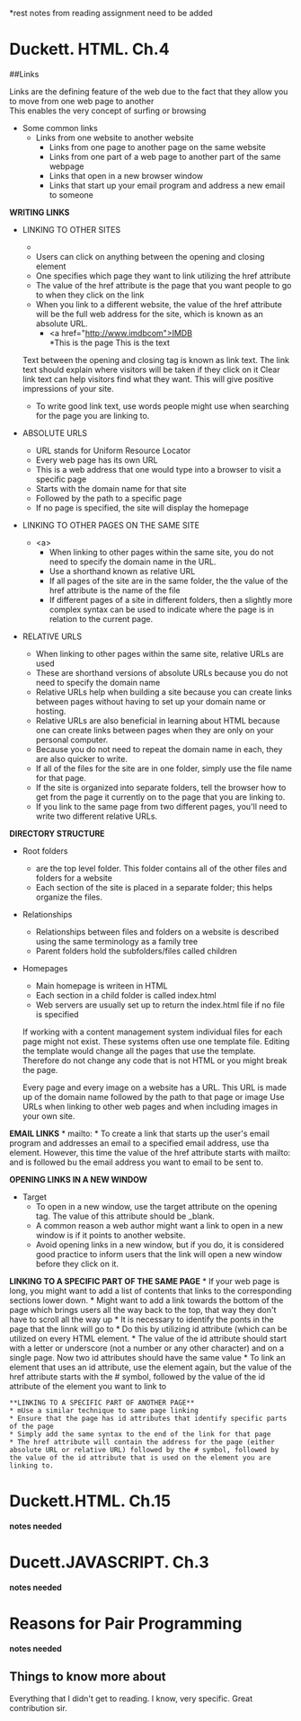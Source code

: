 *rest notes from reading assignment need to be added

# Duckett. HTML. Ch.4

##Links

Links are the defining feature of the web due to the fact that they allow you to move from one web page to another<br>
	This enables the very concept of surfing or browsing<br>

* Some common links
  * Links from one website to another website
	* Links from one page to another page on the same website
	* Links from one part of a web page to another part of the same webpage
	* Links that open in a new browser window
	* Links that start up your email program and address a new email to someone


**WRITING LINKS**
	
* LINKING TO OTHER SITES
	* <a>
	* Users can click on anything between the opening and closing <a> element
	* One specifies which page they want to link utilizing the href attribute
	* The value of the href attribute is the page that you want people to go to when they click on the link
	* When you link to a different website, the value of the href attribute will be the full web address for the site, which is known as an absolute URL.
		* \<a href="http://www.imdbcom">IMDB</a> <br>
		*This is the page 			This is the text
		
	Text between the opening and closing tag is known as link text.
	The link text should explain where visitors will be taken if they click on it
	Clear link text can help visitors find what they want. This will give positive impressions of your site.
	* To write good link text, use words people might use when searching for the page you are linking to.

				
* ABSOLUTE URLS
	* URL stands for Uniform Resource Locator
	* Every web page has its own URL
	* This is a web address that one would type into a browser to visit a specific page
	* Starts with the domain name for that site
	* Followed by the path to a specific page
	* If no page is specified, the site will display the homepage


* LINKING TO OTHER PAGES ON THE SAME SITE
  * \<a>
	* When linking to other pages within the same site, you do not need to specify the domain name in the URL.
	* Use a shorthand known as relative URL
	* If all pages of the site are in the same folder, the the value of the href attribute is the name of the file
	* If different pages of a site in different folders, then a slightly more complex syntax can be used to indicate where the page is in relation to the current page.

* RELATIVE URLS
	* When linking to other pages within the same site, relative URLs are used
	* These are shorthand versions of absolute URLs because you do not need to specify the domain name
	* Relative URLs help when building a site because you can create links between pages without having to set up your domain name or hosting.
	* Relative URLs are also beneficial in learning about HTML because one can create links between pages when they are only on your personal computer.
	* Because you do not need to repeat the domain name in each, they are also quicker to write.
	* If all of the files for the site are in one folder, simply use the file name for that page.
	* If the site is organized into separate folders, tell the browser how to get from the page it currently on to the page that you are linking to.
	* If you link to the same page from two different pages, you'll need to write two different relative URLs.
		
**DIRECTORY STRUCTURE**
* Root folders
	* are the top level folder. This folder contains all of the other files and folders for a website
	* Each section of the site is placed in a separate folder; this helps organize the files.
* Relationships
	* Relationships between files and folders on a website is described using the same terminology as a family tree
	* Parent folders hold the subfolders/files called children
* Homepages
	* Main homepage is writeen in HTML
	* Each section in a child folder is called index.html
	* Web servers are usually set up to return the index.html file if no file is specified
		
	If working with a content management system individual files for each page might not exist. These systems often use one template file. Editing the template would change all the pages that use the template. Therefore do not change any code that is not HTML or you might break the page.
	
	Every page and every image on a website has a URL. This URL is made up of the domain name followed by the path to that page or image
	Use URLs when linking to other web pages and when including images in your own site.
	
**EMAIL LINKS**
	* mailto:
	 * To create a link that starts up the user's email program and addresses an email to a specified email address, use tha <a> element. However, this time the value of the href attribute starts with mailto: and is followed bu the email address you want to email to be sent to.
	
			
**OPENING LINKS IN A NEW WINDOW**
* Target
	* To open in a new window, use the target attribute on the opening <a> tag. The value of this attribute should be _blank.
	* A common reason a web author might want a link to open in a new window is if it points to another website. 
	* Avoid opening links in a new window, but if you do, it is considered good practice to inform users that the link will open a new window before they click on it.
		

**LINKING TO A SPECIFIC PART OF THE SAME PAGE**
	* If your web page is long, you might want to add a list of contents that links to the corresponding sections lower down. 
	* Might want to add a link towards the bottom of the page which brings users all the way back to the top, that way they don't have to scroll all the way up
	* It is necessary to identify the ponts in the page that the linnk will go to
	* Do this by utilizing id attribute (which can be utilized on every HTML element.
	* The value of the id attribute should start with a letter or underscore (not a number or any other character) and on a single page. Now two id attributes should have the same value
	* To link an element that uses an id attribute, use the <a> element again, but the value of the href attribute starts with the # symbol, followed by the value of the id attribute of the element you want to link to

	**LINKING TO A SPECIFIC PART OF ANOTHER PAGE**
	* mUse a similar technique to same page linking
	* Ensure that the page has id attributes that identify specific parts of the page
	* Simply add the same syntax to the end of the link for that page
	* The href attribute will contain the address for the page (either absolute URL or relative URL) followed by the # symbol, followed by the value of the id attribute that is used on the element you are linking to.

# Duckett.HTML. Ch.15
**notes needed**
  
# Ducett.JAVASCRIPT. Ch.3
**notes needed**
# Reasons for Pair Programming
**notes needed**
  
 ## Things to know more about
 Everything that I didn't get to reading.  I know, very specific. Great contribution sir.

	

